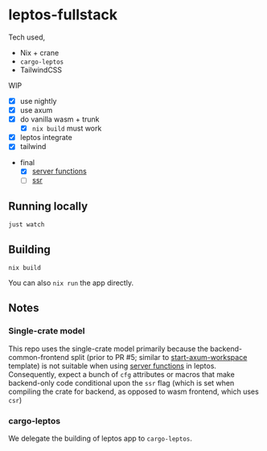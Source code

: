 # leptos-fullstack

Tech used,

- Nix + crane
- `cargo-leptos`
- TailwindCSS

WIP

- [x] use nightly
- [x] use axum
- [x] do vanilla wasm + trunk
    - [x] `nix build` must work
- [x] leptos integrate
- [x] tailwind
- final
    - [x] [server functions](https://docs.rs/leptos/latest/leptos/attr.server.html)
    - [ ] [ssr](https://leptos-rs.github.io/leptos/ssr/index.html)

## Running locally

```
just watch
```

## Building

```
nix build
```

You can also `nix run` the app directly.

## Notes

### Single-crate model

This repo uses the single-crate model  primarily because the backend-common-frontend split (prior to PR #5; similar to [start-axum-workspace](https://github.com/leptos-rs/start-axum-workspace) template) is not suitable when using [server functions](https://docs.rs/leptos/latest/leptos/attr.server.html) in leptos. Consequently, expect a bunch of `cfg` attributes or macros that make backend-only code conditional upon the `ssr` flag (which is set when compiling the crate for backend, as opposed to wasm frontend, which uses `csr`)

### cargo-leptos

We delegate the building of leptos app to `cargo-leptos`.